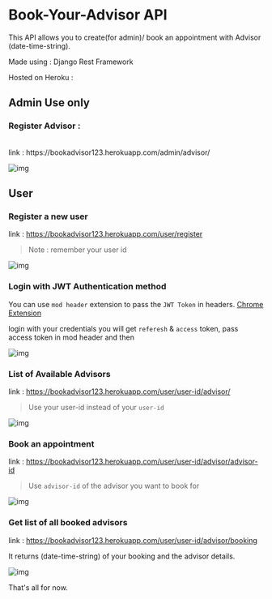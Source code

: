 # Book-Your-Advisor API 

This API allows you to create(for admin)/ book an appointment with Advisor (date-time-string).

Made using : Django Rest Framework 

Hosted on Heroku : 

## Admin Use only

### Register Advisor : 
<br>
 link : https://bookadvisor123.herokuapp.com/admin/advisor/

![img](https://i.imgur.com/JPjZ2SL.png)


## User 

### Register a new user

link : https://bookadvisor123.herokuapp.com/user/register

 > Note : remember your user id 

![img](https://i.imgur.com/9f7Av90.png)

### Login with JWT Authentication method

You can use `mod header` extension to pass the `JWT Token` in headers. [Chrome Extension](https://chrome.google.com/webstore/detail/modheader/idgpnmonknjnojddfkpgkljpfnnfcklj/related?hl=en)

login with your credentials you will get `referesh` & `access` token, pass access token in mod header and then

![img](https://i.imgur.com/1xnLV4l.png)

### List of Available Advisors 

link : https://bookadvisor123.herokuapp.com/user/user-id/advisor/
 
 > Use your user-id instead of your `user-id` 
  
![img](https://i.imgur.com/1hdONsv.png)
 
 ### Book an appointment
 
 link : https://bookadvisor123.herokuapp.com/user/user-id/advisor/advisor-id
 
 >  Use `advisor-id` of the advisor you want to book for 
 
![img](https://i.imgur.com/Q97qb9W.png)


### Get list of all booked advisors 

link : https://bookadvisor123.herokuapp.com/user/user-id/advisor/booking 

It returns (date-time-string) of your booking and the advisor details.

![img](https://i.imgur.com/bliXggi.png)



That's all for now.
